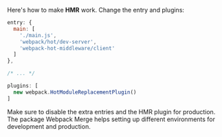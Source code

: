 Here's how to make **HMR** work. Change the entry and plugins:
​    

```node.js
entry: {
  main: [
    './main.js',
    'webpack/hot/dev-server',
    'webpack-hot-middleware/client'
  ]
},

/* ... */

plugins: [
  new webpack.HotModuleReplacementPlugin()
]
```

Make sure to disable the extra entries and the HMR plugin for production. The package Webpack Merge helps setting up different environments for development and production.